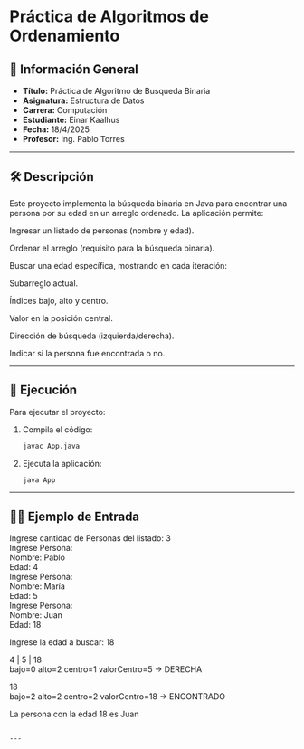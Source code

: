 
# Práctica de Algoritmos de Ordenamiento

## 📌 Información General

- **Título:** Práctica de Algoritmo de Busqueda Binaria
- **Asignatura:** Estructura de Datos
- **Carrera:** Computación
- **Estudiante:** Einar Kaalhus
- **Fecha:** 18/4/2025
- **Profesor:** Ing. Pablo Torres

---

## 🛠️ Descripción

Este proyecto implementa la búsqueda binaria en Java para encontrar una persona por su edad en un arreglo ordenado. La aplicación permite:

Ingresar un listado de personas (nombre y edad).

Ordenar el arreglo (requisito para la búsqueda binaria).

Buscar una edad específica, mostrando en cada iteración:

Subarreglo actual.

Índices bajo, alto y centro.

Valor en la posición central.

Dirección de búsqueda (izquierda/derecha).

Indicar si la persona fue encontrada o no.

---

## 🚀 Ejecución

Para ejecutar el proyecto:

1. Compila el código:
    ```bash
    javac App.java
    ```
2. Ejecuta la aplicación:
    ```bash
    java App
    ```

---

## 🧑‍💻 Ejemplo de Entrada

Ingrese cantidad de Personas del listado: 3  
Ingrese Persona:  
Nombre: Pablo  
Edad: 4  
Ingrese Persona:  
Nombre: María  
Edad: 5  
Ingrese Persona:  
Nombre: Juan  
Edad: 18  

Ingrese la edad a buscar: 18  

4 | 5 | 18  
bajo=0  alto=2  centro=1  valorCentro=5  -> DERECHA  

18  
bajo=2  alto=2  centro=2  valorCentro=18  -> ENCONTRADO  

La persona con la edad 18 es Juan  
```

---